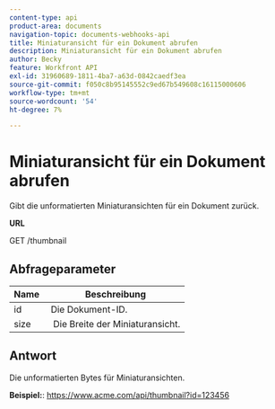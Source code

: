 ```yaml
---
content-type: api
product-area: documents
navigation-topic: documents-webhooks-api
title: Miniaturansicht für ein Dokument abrufen
description: Miniaturansicht für ein Dokument abrufen
author: Becky
feature: Workfront API
exl-id: 31960689-1811-4ba7-a63d-0842caedf3ea
source-git-commit: f050c8b95145552c9ed67b549608c16115000606
workflow-type: tm+mt
source-wordcount: '54'
ht-degree: 7%

---
```



# Miniaturansicht für ein Dokument abrufen

Gibt die unformatierten Miniaturansichten für ein Dokument zurück.

**URL**

GET /thumbnail

## Abfrageparameter

| Name  | Beschreibung |
|---|---|
| id  | Die Dokument-ID. |
| size  |  Die Breite der Miniaturansicht. |


## Antwort

Die unformatierten Bytes für Miniaturansichten.

**Beispiel:**: https://www.acme.com/api/thumbnail?id=123456
